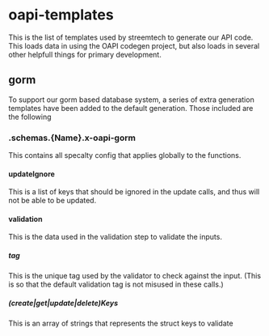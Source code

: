 # oapi-templates

This is the list of templates used by streemtech to generate our API code.
This loads data in using the OAPI codegen project, but also loads in several other helpfull things for primary development. 

## gorm
To support our gorm based database system, a series of extra generation templates have been added to the default generation. Those included are the following

### .schemas.{Name}.x-oapi-gorm
This contains all specalty config that applies globally to the functions.
#### updateIgnore
This is a list of keys that should be ignored in the update calls, and thus will not be able to be updated.
#### validation
This is the data used in the validation step to validate the inputs.
##### tag
This is the unique tag used by the validator to check against the input. (This is so that the default validation tag is not misused in these calls.)
##### (create|get|update|delete)Keys
This is an array of strings that represents the struct keys to validate